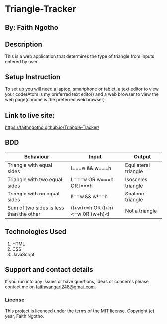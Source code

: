 # Triangle-Tracker

## By: Faith Ngotho

## Description
This is a web application that determines the type of triangle from inputs entered by user.

## Setup Instruction
To set up you will need a laptop, smartphone or tablet, a text editor to view your code(Atom is my preferred text editor) and a web browser to view the web page(chrome is the preferred web browser)

## Link to live site:
https://faithngotho.github.io/Triangle-Tracker/


## BDD

|Behaviour                                |Input                            |Output                |
|-----------------------------------------|---------------------------------|-----------------------|
|Triangle with equal sides                |l===w && w===h                   |Equilateral triangle  |
|Triangle with two equal sides            |L===w OR w===h OR l===h          |Isosceles triangle    |
|Triangle with no equal sides             |l!==w && w!==h                   |Scalene triangle      |
|Sum of two sides is less than the other  |(l+w)<=h OR (l+h)<=w OR (w+h)<l  |Not a triangle        |

## Technologies Used
1. HTML
2. CSS
3. JavaScript.

## Support and contact details
If you run into any issues or have questions, ideas or concerns please contact me on faithwangari248@gmail.com.

### License
This project is licenced under the terms of the MIT license.
Copyright (c) year, Faith Ngotho.
